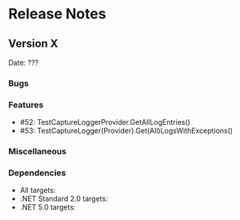 # Release Notes

## Version X

Date: ???

### Bugs

### Features

- #52: TestCaptureLoggerProvider.GetAllLogEntries()
- #53: TestCaptureLogger(Provider).Get(All)LogsWithExceptions()

### Miscellaneous

### Dependencies

- All targets:
- .NET Standard 2.0 targets:
- .NET 5.0 targets:



